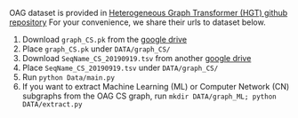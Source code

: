 OAG dataset is provided in [Heterogeneous Graph Transformer (HGT) github repository](https://github.com/UCLA-DM/pyHGT)
For your convenience, we share their urls to dataset below.

1. Download `graph_CS.pk` from the [google drive](https://drive.google.com/drive/folders/1a85skqsMBwnJ151QpurLFSa9o2ymc_rq)
2. Place `graph_CS.pk` under `DATA/graph_CS/`
3. Download `SeqName_CS_20190919.tsv` from another [google drive](https://drive.google.com/drive/folders/1yDdVaartOCOSsQlUZs8cJcAUhmvRiBSz)
4. Place `SeqName_CS_20190919.tsv` under `DATA/graph_CS/`
5. Run `python Data/main.py`
6. If you want to extract Machine Learning (ML) or Computer Network (CN) subgraphs from the OAG CS graph, run `mkdir DATA/graph_ML; python DATA/extract.py`
